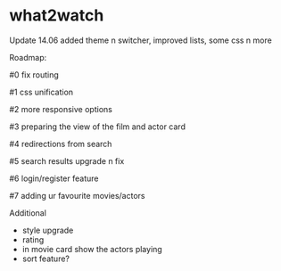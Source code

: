 # what2watch

Update 14.06 added theme n switcher, improved lists, some css n more


Roadmap:

#0 fix routing

#1 css unification

#2 more responsive options

#3 preparing the view of the film and actor card

#4 redirections from search

#5 search results upgrade n fix

#6 login/register feature

#7 adding ur favourite movies/actors

Additional 
 
+ style upgrade
+ rating
+ in movie card show the actors playing
+ sort feature?
